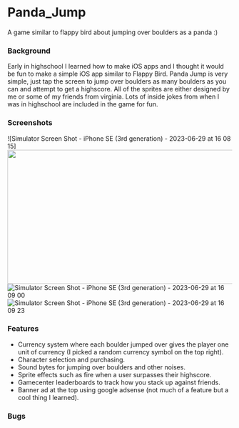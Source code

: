 # Panda_Jump
A game similar to flappy bird about jumping over boulders as a panda :)

### Background 
Early in highschool I learned how to make iOS apps and I thought it would be fun to make a simple iOS app similar to Flappy Bird. Panda Jump is very simple, just tap the screen to jump over boulders as many boulders as you can and attempt to get a highscore. All of the sprites are either designed by me or some of my friends from virginia. Lots of inside jokes from when I was in highschool are included in the game for fun. 

### Screenshots
![Simulator Screen Shot - iPhone SE (3rd generation) - 2023-06-29 at 16 08 15]
<img src="[https://mma.prnewswire.com/media/1513369/Educative_Logo.jpg](https://github.com/JackDarnell/Panda_Jump/assets/16767985/a9e6d24b-b3fd-44d7-8a7b-44b048c2b2a1)"  width="600" height="300">
![Simulator Screen Shot - iPhone SE (3rd generation) - 2023-06-29 at 16 09 00](https://github.com/JackDarnell/Panda_Jump/assets/16767985/2443b812-a75b-41dd-8c92-679d7badf881 )
![Simulator Screen Shot - iPhone SE (3rd generation) - 2023-06-29 at 16 09 23](https://github.com/JackDarnell/Panda_Jump/assets/16767985/6a2a06a0-2065-42e5-96c6-9c16facf0e59)



### Features
- Currency system where each boulder jumped over gives the player one unit of currency (I picked a random currency symbol on the top right).
- Character selection and purchasing.
- Sound bytes for jumping over boulders and other noises.
- Sprite effects such as fire when a user surpasses their highscore.
- Gamecenter leaderboards to track how you stack up against friends.
- Banner ad at the top using google adsense (not much of a feature but a cool thing I learned).

### Bugs
